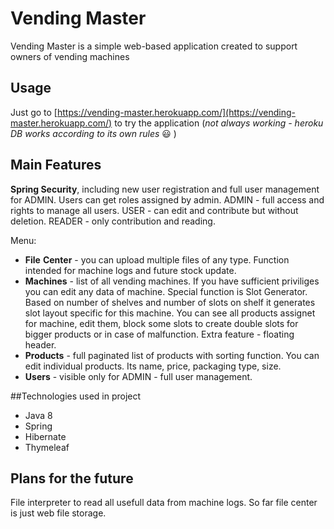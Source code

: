 # Vending Master

Vending Master is a simple web-based application created to support owners of vending machines

## Usage

Just go to [https://vending-master.herokuapp.com/](https://vending-master.herokuapp.com/) to try the application 
(*not always working - heroku DB works according to its own rules* :smiley: )


## Main Features

**Spring Security**, including new user registration and full user management for ADMIN. 
Users can get roles assigned by admin. ADMIN - full access and rights to manage all users. 
USER - can edit and contribute but without deletion. READER - only contribution and reading.

Menu:
- **File** **Center** - you can upload multiple files of any type. Function intended for machine logs and future stock update.
- **Machines** - list of all vending machines. If you have sufficient priviliges you can edit any data of machine. Special function is Slot Generator. 
  Based on number of shelves and number of slots on shelf it generates slot layout specific for this machine. You can see all products assignet for machine, 
  edit them, block some slots to create double slots for bigger products or in case of malfunction. Extra feature - floating header.
- **Products** - full paginated list of products with sorting function. You can edit individual products. Its name, price, packaging type, size.
- **Users** - visible only for ADMIN - full user management.

##Technologies used in project
- Java 8
- Spring
- Hibernate
- Thymeleaf

## Plans for the future

File interpreter to read all usefull data from machine logs. So far file center is just web file storage.
